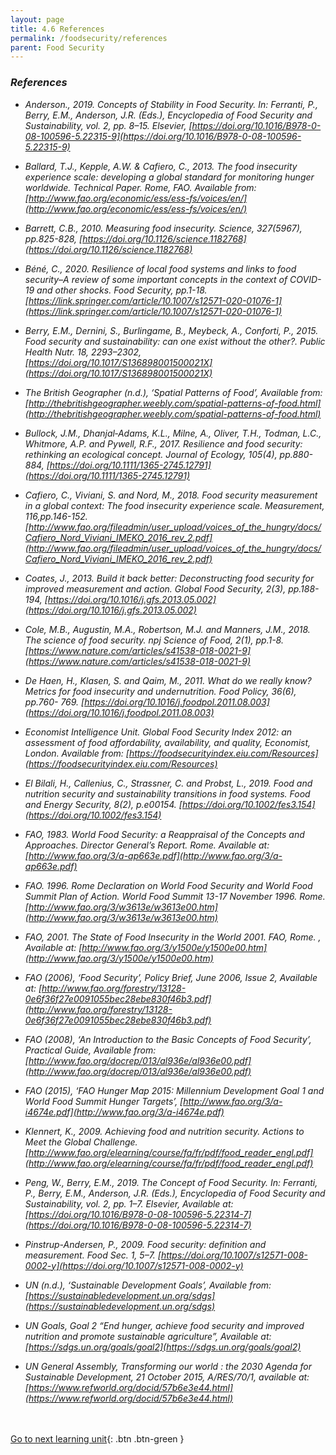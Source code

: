 ```yaml
---
layout: page
title: 4.6 References
permalink: /foodsecurity/references
parent: Food Security
---
```

### *References*
- *Anderson., 2019. Concepts of Stability in Food Security. In: Ferranti, P., Berry, E.M., Anderson, J.R. (Eds.), Encyclopedia of Food Security and 	Sustainability, vol. 2, pp. 8–15. Elsevier, [https://doi.org/10.1016/B978-0-08-100596-5.22315-9](https://doi.org/10.1016/B978-0-08-100596-5.22315-9)*

- *Ballard, T.J., Kepple, A.W. & Cafiero, C., 2013. The food insecurity experience scale: developing a global standard for monitoring hunger worldwide. 	Technical Paper. Rome, FAO. Available from: [http://www.fao.org/economic/ess/ess-fs/voices/en/](http://www.fao.org/economic/ess/ess-fs/voices/en/)*

- *Barrett, C.B., 2010. Measuring food insecurity. Science, 327(5967), pp.825-828, [https://doi.org/10.1126/science.1182768](https://doi.org/10.1126/science.1182768)*

- *Béné, C., 2020. Resilience of local food systems and links to food security–A review of some important concepts in the context of COVID-19 and 	other shocks. Food Security, pp.1-18. [https://link.springer.com/article/10.1007/s12571-020-01076-1](https://link.springer.com/article/10.1007/s12571-020-01076-1)*

- *Berry, E.M., Dernini, S., Burlingame, B., Meybeck, A., Conforti, P., 2015. Food security and sustainability: can one exist without the other?. Public 	Health Nutr. 18, 2293–2302, [https://doi.org/10.1017/S136898001500021X](https://doi.org/10.1017/S136898001500021X)*

- *The British Geographer (n.d.), ‘Spatial Patterns of Food’, Available from: [http://thebritishgeographer.weebly.com/spatial-patterns-of-food.html](http://thebritishgeographer.weebly.com/spatial-patterns-of-food.html)*

- *Bullock, J.M., Dhanjal‐Adams, K.L., Milne, A., Oliver, T.H., Todman, L.C., Whitmore, A.P. and Pywell, R.F., 2017. Resilience and food security: 	rethinking an ecological concept. Journal of Ecology, 105(4), pp.880-884, [https://doi.org/10.1111/1365-2745.12791](https://doi.org/10.1111/1365-2745.12791)*

- *Cafiero, C., Viviani, S. and Nord, M., 2018. Food security measurement in a global context: The food insecurity experience scale. Measurement, 116,pp.146-152. [http://www.fao.org/fileadmin/user_upload/voices_of_the_hungry/docs/Cafiero_Nord_Viviani_IMEKO_2016_rev_2.pdf](http://www.fao.org/fileadmin/user_upload/voices_of_the_hungry/docs/Cafiero_Nord_Viviani_IMEKO_2016_rev_2.pdf)*

- *Coates, J., 2013. Build it back better: Deconstructing food security for improved measurement and action. Global Food Security, 2(3), pp.188-194, 	[https://doi.org/10.1016/j.gfs.2013.05.002](https://doi.org/10.1016/j.gfs.2013.05.002)*

- *Cole, M.B., Augustin, M.A., Robertson, M.J. and Manners, J.M., 2018. The science of food security. npj Science of Food, 2(1), pp.1-8.  	[https://www.nature.com/articles/s41538-018-0021-9](https://www.nature.com/articles/s41538-018-0021-9)*

- *De Haen, H., Klasen, S. and Qaim, M., 2011. What do we really know? Metrics for food insecurity and undernutrition. Food Policy, 36(6), pp.760-	769. [https://doi.org/10.1016/j.foodpol.2011.08.003](https://doi.org/10.1016/j.foodpol.2011.08.003)*

- *Economist Intelligence Unit. Global Food Security Index 2012: an assessment of food affordability, availability, and quality, Economist, London. 	Available from: [https://foodsecurityindex.eiu.com/Resources](https://foodsecurityindex.eiu.com/Resources)*

- *El Bilali, H., Callenius, C., Strassner, C. and Probst, L., 2019. Food and nutrition security and sustainability transitions in food systems. Food and 	Energy Security, 8(2), p.e00154. [https://doi.org/10.1002/fes3.154](https://doi.org/10.1002/fes3.154)*

- *FAO, 1983. World Food Security: a Reappraisal of the Concepts and Approaches. Director General’s Report. Rome. Available at:  	[http://www.fao.org/3/a-ap663e.pdf](http://www.fao.org/3/a-ap663e.pdf)*

- *FAO. 1996. Rome Declaration on World Food Security and World Food Summit Plan of Action. World Food Summit 13-17 November 1996. Rome. [http://www.fao.org/3/w3613e/w3613e00.htm](http://www.fao.org/3/w3613e/w3613e00.htm)*

- *FAO, 2001. The State of Food Insecurity in the World 2001. FAO, Rome. , Available at: [http://www.fao.org/3/y1500e/y1500e00.htm](http://www.fao.org/3/y1500e/y1500e00.htm)*

- *FAO (2006), ‘Food Security’, Policy Brief, June 2006, Issue 2, Available at: [http://www.fao.org/forestry/13128-0e6f36f27e0091055bec28ebe830f46b3.pdf](http://www.fao.org/forestry/13128-0e6f36f27e0091055bec28ebe830f46b3.pdf)*

- *FAO (2008), ‘An Introduction to the Basic Concepts of Food Security’, Practical Guide, Available from: [http://www.fao.org/docrep/013/al936e/al936e00.pdf](http://www.fao.org/docrep/013/al936e/al936e00.pdf)*

- *FAO (2015), ‘FAO Hunger Map 2015: Millennium Development Goal 1 and World Food Summit Hunger Targets’, [http://www.fao.org/3/a-i4674e.pdf](http://www.fao.org/3/a-i4674e.pdf)*

- *Klennert, K., 2009. Achieving food and nutrition security. Actions to Meet the Global Challenge. [http://www.fao.org/elearning/course/fa/fr/pdf/food_reader_engl.pdf](http://www.fao.org/elearning/course/fa/fr/pdf/food_reader_engl.pdf)*

- *Peng, W., Berry, E.M., 2019. The Concept of Food Security. In: Ferranti, P., Berry, E.M., Anderson, J.R. (Eds.), Encyclopedia of Food Security and Sustainability, vol. 2, pp. 1–7. Elsevier, Available at: [https://doi.org/10.1016/B978-0-08-100596-5.22314-7](https://doi.org/10.1016/B978-0-08-100596-5.22314-7)*

- *Pinstrup-Andersen, P., 2009. Food security: definition and measurement. Food Sec. 1, 5–7. [https://doi.org/10.1007/s12571-008-0002-y](https://doi.org/10.1007/s12571-008-0002-y)*

- *UN (n.d.), ‘Sustainable Development Goals’, Available from: [https://sustainabledevelopment.un.org/sdgs](https://sustainabledevelopment.un.org/sdgs)*

- *UN Goals, Goal 2 “End hunger, achieve food security and improved nutrition and promote sustainable agriculture”, Available at: [https://sdgs.un.org/goals/goal2](https://sdgs.un.org/goals/goal2)*

- *UN General Assembly, Transforming our world : the 2030 Agenda for Sustainable Development, 21 October 2015, A/RES/70/1, available at: [https://www.refworld.org/docid/57b6e3e44.html](https://www.refworld.org/docid/57b6e3e44.html)*


<br/> <br/>
[Go to next learning unit](https://waterbender231.github.io/wef-nexus-online-course/tools/){: .btn .btn-green }
